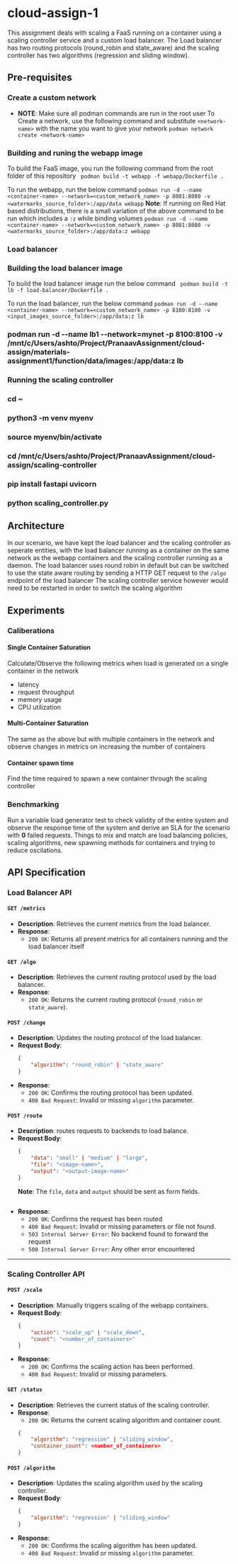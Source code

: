 # cloud-assign-1
This assignment deals with scaling a FaaS running on a container using a scaling controller service and a custom load balancer. The Load balancer has two routing protocols (round_robin and state_aware) and the scaling controller has two algorithms (regression and sliding window).

## Pre-requisites
### Create a custom network
- **NOTE**: Make sure all podman commands are run in the root user
To Create a network, use the following command and substitute ```<network-name>``` with the name you want to give your network
```podman network create <network-name>```
### Building and runing the webapp image
To build the FaaS image, you run the following command from the root folder of this repository
``` podman build -t webapp -f webapp/Dockerfile .```

To run the webapp, run the below command
```podman run -d --name <container-name> --network=<custom_network_name> -p 8081:8080 -v <watermarks_source_folder>:/app/data webapp```
**Note**: If running on Red Hat based distributions, there is a small variation of the above command to be run which includes a ```:z``` while binding volumes
```podman run -d --name <container-name> --network=<custom_network_name> -p 8081:8080 -v <watermarks_source_folder>:/app/data:z webapp```

### Load balancer

### Building the load balancer image
To build the load balancer image run the below command
``` podman build -t lb -f load-balancer/Dockerfile .```

To run the load balancer, run the below command
```podman run -d --name <container-name> --network=<custom_network_name> -p 8100:8100 -v <input_images_source_folder>:/app/data:z lb```
### podman run -d --name lb1 --network=mynet -p 8100:8100 -v /mnt/c/Users/ashto/Project/PranaavAssignment/cloud-assign/materials-assignment1/function/data/images:/app/data:z lb

### Running the scaling controller
### cd ~
### python3 -m venv myenv
### source myenv/bin/activate
### 
### cd /mnt/c/Users/ashto/Project/PranaavAssignment/cloud-assign/scaling-controller
### pip install fastapi uvicorn
### python scaling_controller.py





## Architecture
In our scenario, we have kept the load balancer and the scaling controller as seperate entities, with the load balancer running as a container on the same network as the webapp containers and the scaling controller running as a daemon.
The load balancer uses round robin in default but can be switched to use the state aware routing by sending a HTTP GET request to the ```/algo``` endpoint of the load balancer
The scaling controller service however would need to be restarted in order to switch the scaling algorithm

## Experiments
### Caliberations
#### Single Container Saturation
Calculate/Observe the following metrics when load is generated on a single container in the network
- latency
- request throughput
- memory usage
- CPU utilization
#### Multi-Container Saturation
The same as the above but with multiple containers in the network and observe changes in metrics on increasing the number of containers
#### Container spawn time
Find the time required to spawn a new container through the scaling controller
### Benchmarking
Run a variable load generator test to check validity of the entire system and observe the response time of the system and derive an SLA for the scenario with **0** failed requests. Things to mix and match are load balancing policies, scaling algorithms, new spawning methods for containers and trying to reduce oscilations.

## API Specification

### Load Balancer API

#### `GET /metrics`
- **Description**: Retrieves the current metrics from the load balancer.
- **Response**:
    - `200 OK`: Returns all present metrics for all containers running and the load balancer itself

#### `GET /algo`
- **Description**: Retrieves the current routing protocol used by the load balancer.
- **Response**:
    - `200 OK`: Returns the current routing protocol (`round_robin` or `state_aware`).

#### `POST /change`
- **Description**: Updates the routing protocol of the load balancer.
- **Request Body**:
    ```json
    {
        "algorithm": "round_robin" | "state_aware"
    }
    ```
- **Response**:
    - `200 OK`: Confirms the routing protocol has been updated.
    - `400 Bad Request`: Invalid or missing `algorithm` parameter.

#### `POST /route`
- **Description**: routes requests to backends to load balance.
- **Request Body**:
    ```json
    {
        "data": "small" | "medium" | "large",
        "file": "<image-name>",
        "output": "<output-image-name>"
    }
    ```
    **Note**: The `file`, `data` and `output` should be sent as form fields.
    ```
- **Response**:
    - `200 OK`: Confirms the request has been routed
    - `400 Bad Request`: Invalid or missing parameters or file not found.
    - `503 Internal Server Error`: No backend found to forward the request
    - `500 Internal Server Error`: Any other error encountered

---

### Scaling Controller API

#### `POST /scale`
- **Description**: Manually triggers scaling of the webapp containers.
- **Request Body**:
    ```json
    {
        "action": "scale_up" | "scale_down",
        "count": "<number_of_containers>"
    }
    ```
- **Response**:
    - `200 OK`: Confirms the scaling action has been performed.
    - `400 Bad Request`: Invalid or missing parameters.

#### `GET /status`
- **Description**: Retrieves the current status of the scaling controller.
- **Response**:
    - `200 OK`: Returns the current scaling algorithm and container count.
    ```json
    {
        "algorithm": "regression" | "sliding_window",
        "container_count": <number_of_containers>
    }
    ```

#### `POST /algorithm`
- **Description**: Updates the scaling algorithm used by the scaling controller.
- **Request Body**:
    ```json
    {
        "algorithm": "regression" | "sliding_window"
    }
    ```
- **Response**:
    - `200 OK`: Confirms the scaling algorithm has been updated.
    - `400 Bad Request`: Invalid or missing `algorithm` parameter.

